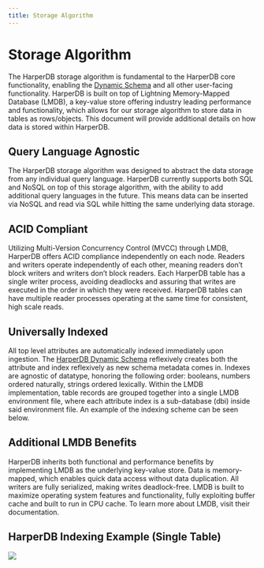 ```yaml
---
title: Storage Algorithm
---
```


# Storage Algorithm

The HarperDB storage algorithm is fundamental to the HarperDB core functionality, enabling the [Dynamic Schema](./dynamic-schema) and all other user-facing functionality. HarperDB is built on top of Lightning Memory-Mapped Database (LMDB), a key-value store offering industry leading performance and functionality, which allows for our storage algorithm to store data in tables as rows/objects. This document will provide additional details on how data is stored within HarperDB.

## Query Language Agnostic

The HarperDB storage algorithm was designed to abstract the data storage from any individual query language. HarperDB currently supports both SQL and NoSQL on top of this storage algorithm, with the ability to add additional query languages in the future. This means data can be inserted via NoSQL and read via SQL while hitting the same underlying data storage.

## ACID Compliant

Utilizing Multi-Version Concurrency Control (MVCC) through LMDB, HarperDB offers ACID compliance independently on each node. Readers and writers operate independently of each other, meaning readers don’t block writers and writers don’t block readers. Each HarperDB table has a single writer process, avoiding deadlocks and assuring that writes are executed in the order in which they were received. HarperDB tables can have multiple reader processes operating at the same time for consistent, high scale reads.

## Universally Indexed

All top level attributes are automatically indexed immediately upon ingestion. The [HarperDB Dynamic Schema](./dynamic-schema) reflexively creates both the attribute and index reflexively as new schema metadata comes in. Indexes are agnostic of datatype, honoring the following order: booleans, numbers ordered naturally, strings ordered lexically. Within the LMDB implementation, table records are grouped together into a single LMDB environment file, where each attribute index is a sub-database (dbi) inside said environment file. An example of the indexing scheme can be seen below.

## Additional LMDB Benefits

HarperDB inherits both functional and performance benefits by implementing LMDB as the underlying key-value store. Data is memory-mapped, which enables quick data access without data duplication. All writers are fully serialized, making writes deadlock-free. LMDB is built to maximize operating system features and functionality, fully exploiting buffer cache and built to run in CPU cache. To learn more about LMDB, visit their documentation.

## HarperDB Indexing Example (Single Table)

![](/img/v4.1/reference/HarperDB-3.0-Storage-Algorithm.png.webp)
